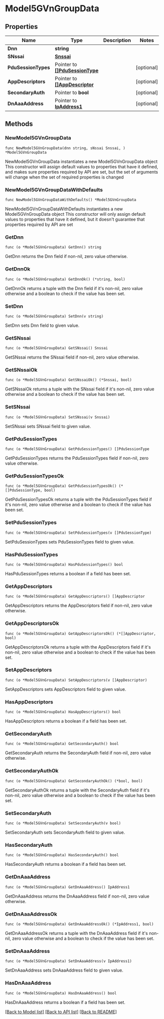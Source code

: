 # Model5GVnGroupData

## Properties

Name | Type | Description | Notes
------------ | ------------- | ------------- | -------------
**Dnn** | **string** |  | 
**SNssai** | [**Snssai**](Snssai.md) |  | 
**PduSessionTypes** | Pointer to [**[]PduSessionType**](PduSessionType.md) |  | [optional] 
**AppDescriptors** | Pointer to [**[]AppDescriptor**](AppDescriptor.md) |  | [optional] 
**SecondaryAuth** | Pointer to **bool** |  | [optional] 
**DnAaaAddress** | Pointer to [**IpAddress1**](IpAddress1.md) |  | [optional] 

## Methods

### NewModel5GVnGroupData

`func NewModel5GVnGroupData(dnn string, sNssai Snssai, ) *Model5GVnGroupData`

NewModel5GVnGroupData instantiates a new Model5GVnGroupData object
This constructor will assign default values to properties that have it defined,
and makes sure properties required by API are set, but the set of arguments
will change when the set of required properties is changed

### NewModel5GVnGroupDataWithDefaults

`func NewModel5GVnGroupDataWithDefaults() *Model5GVnGroupData`

NewModel5GVnGroupDataWithDefaults instantiates a new Model5GVnGroupData object
This constructor will only assign default values to properties that have it defined,
but it doesn't guarantee that properties required by API are set

### GetDnn

`func (o *Model5GVnGroupData) GetDnn() string`

GetDnn returns the Dnn field if non-nil, zero value otherwise.

### GetDnnOk

`func (o *Model5GVnGroupData) GetDnnOk() (*string, bool)`

GetDnnOk returns a tuple with the Dnn field if it's non-nil, zero value otherwise
and a boolean to check if the value has been set.

### SetDnn

`func (o *Model5GVnGroupData) SetDnn(v string)`

SetDnn sets Dnn field to given value.


### GetSNssai

`func (o *Model5GVnGroupData) GetSNssai() Snssai`

GetSNssai returns the SNssai field if non-nil, zero value otherwise.

### GetSNssaiOk

`func (o *Model5GVnGroupData) GetSNssaiOk() (*Snssai, bool)`

GetSNssaiOk returns a tuple with the SNssai field if it's non-nil, zero value otherwise
and a boolean to check if the value has been set.

### SetSNssai

`func (o *Model5GVnGroupData) SetSNssai(v Snssai)`

SetSNssai sets SNssai field to given value.


### GetPduSessionTypes

`func (o *Model5GVnGroupData) GetPduSessionTypes() []PduSessionType`

GetPduSessionTypes returns the PduSessionTypes field if non-nil, zero value otherwise.

### GetPduSessionTypesOk

`func (o *Model5GVnGroupData) GetPduSessionTypesOk() (*[]PduSessionType, bool)`

GetPduSessionTypesOk returns a tuple with the PduSessionTypes field if it's non-nil, zero value otherwise
and a boolean to check if the value has been set.

### SetPduSessionTypes

`func (o *Model5GVnGroupData) SetPduSessionTypes(v []PduSessionType)`

SetPduSessionTypes sets PduSessionTypes field to given value.

### HasPduSessionTypes

`func (o *Model5GVnGroupData) HasPduSessionTypes() bool`

HasPduSessionTypes returns a boolean if a field has been set.

### GetAppDescriptors

`func (o *Model5GVnGroupData) GetAppDescriptors() []AppDescriptor`

GetAppDescriptors returns the AppDescriptors field if non-nil, zero value otherwise.

### GetAppDescriptorsOk

`func (o *Model5GVnGroupData) GetAppDescriptorsOk() (*[]AppDescriptor, bool)`

GetAppDescriptorsOk returns a tuple with the AppDescriptors field if it's non-nil, zero value otherwise
and a boolean to check if the value has been set.

### SetAppDescriptors

`func (o *Model5GVnGroupData) SetAppDescriptors(v []AppDescriptor)`

SetAppDescriptors sets AppDescriptors field to given value.

### HasAppDescriptors

`func (o *Model5GVnGroupData) HasAppDescriptors() bool`

HasAppDescriptors returns a boolean if a field has been set.

### GetSecondaryAuth

`func (o *Model5GVnGroupData) GetSecondaryAuth() bool`

GetSecondaryAuth returns the SecondaryAuth field if non-nil, zero value otherwise.

### GetSecondaryAuthOk

`func (o *Model5GVnGroupData) GetSecondaryAuthOk() (*bool, bool)`

GetSecondaryAuthOk returns a tuple with the SecondaryAuth field if it's non-nil, zero value otherwise
and a boolean to check if the value has been set.

### SetSecondaryAuth

`func (o *Model5GVnGroupData) SetSecondaryAuth(v bool)`

SetSecondaryAuth sets SecondaryAuth field to given value.

### HasSecondaryAuth

`func (o *Model5GVnGroupData) HasSecondaryAuth() bool`

HasSecondaryAuth returns a boolean if a field has been set.

### GetDnAaaAddress

`func (o *Model5GVnGroupData) GetDnAaaAddress() IpAddress1`

GetDnAaaAddress returns the DnAaaAddress field if non-nil, zero value otherwise.

### GetDnAaaAddressOk

`func (o *Model5GVnGroupData) GetDnAaaAddressOk() (*IpAddress1, bool)`

GetDnAaaAddressOk returns a tuple with the DnAaaAddress field if it's non-nil, zero value otherwise
and a boolean to check if the value has been set.

### SetDnAaaAddress

`func (o *Model5GVnGroupData) SetDnAaaAddress(v IpAddress1)`

SetDnAaaAddress sets DnAaaAddress field to given value.

### HasDnAaaAddress

`func (o *Model5GVnGroupData) HasDnAaaAddress() bool`

HasDnAaaAddress returns a boolean if a field has been set.


[[Back to Model list]](../README.md#documentation-for-models) [[Back to API list]](../README.md#documentation-for-api-endpoints) [[Back to README]](../README.md)


